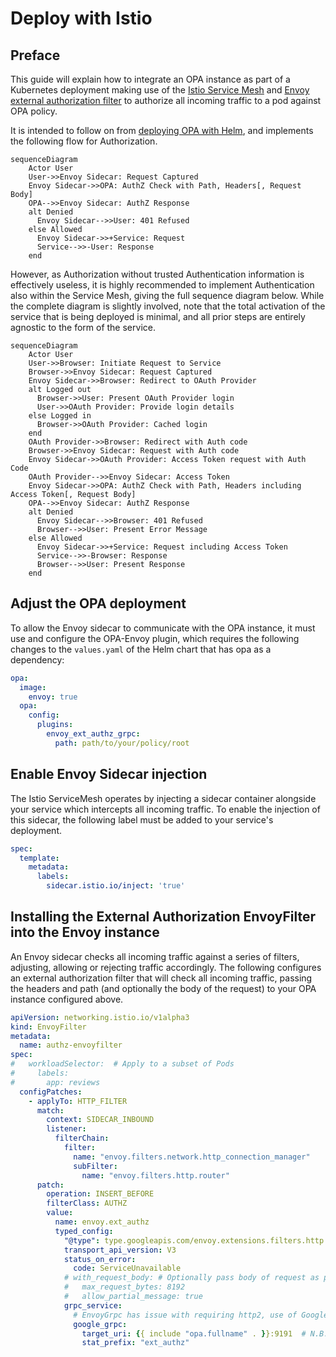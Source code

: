 # Deploy with Istio

## Preface

This guide will explain how to integrate an OPA instance as part of a Kubernetes deployment making use of the [Istio Service Mesh](https://istio.io/latest/about/service-mesh/) and [Envoy external authorization filter](https://www.envoyproxy.io/docs/envoy/latest/api-v3/extensions/filters/http/ext_authz/v3/ext_authz.proto) to authorize all incoming traffic to a pod against OPA policy.

It is intended to follow on from [deploying OPA with Helm](./deploy-with-helm.md), and implements the following flow for Authorization.

```mermaid
sequenceDiagram
    Actor User
    User->>Envoy Sidecar: Request Captured
    Envoy Sidecar->>OPA: AuthZ Check with Path, Headers[, Request Body]
    OPA-->>Envoy Sidecar: AuthZ Response
    alt Denied
      Envoy Sidecar-->>User: 401 Refused
    else Allowed
      Envoy Sidecar->>+Service: Request
      Service-->>-User: Response
    end
```

However, as Authorization without trusted Authentication information is effectively useless, it is highly recommended to implement Authentication also within the Service Mesh, giving the full sequence diagram below. While the complete diagram is slightly involved, note that the total activation of the service that is being deployed is minimal, and all prior steps are entirely agnostic to the form of the service.

```mermaid
sequenceDiagram
    Actor User
    User->>Browser: Initiate Request to Service
    Browser->>Envoy Sidecar: Request Captured
    Envoy Sidecar->>Browser: Redirect to OAuth Provider
    alt Logged out
      Browser->>User: Present OAuth Provider login
      User->>OAuth Provider: Provide login details
    else Logged in
      Browser->>OAuth Provider: Cached login
    end
    OAuth Provider->>Browser: Redirect with Auth code
    Browser->>Envoy Sidecar: Request with Auth code
    Envoy Sidecar->>OAuth Provider: Access Token request with Auth Code
    OAuth Provider-->>Envoy Sidecar: Access Token
    Envoy Sidecar->>OPA: AuthZ Check with Path, Headers including Access Token[, Request Body]
    OPA-->>Envoy Sidecar: AuthZ Response
    alt Denied
      Envoy Sidecar-->>Browser: 401 Refused
      Browser-->>User: Present Error Message
    else Allowed
      Envoy Sidecar->>+Service: Request including Access Token
      Service-->>-Browser: Response
      Browser-->>User: Present Response
    end
```

## Adjust the OPA deployment

To allow the Envoy sidecar to communicate with the OPA instance, it must use and configure the OPA-Envoy plugin, which requires the following changes to the `values.yaml` of the Helm chart that has opa as a dependency:

```yaml
opa:
  image:
    envoy: true
  opa:
    config:
      plugins:
        envoy_ext_authz_grpc:
          path: path/to/your/policy/root
```

## Enable Envoy Sidecar injection

The Istio ServiceMesh operates by injecting a sidecar container alongside your service which intercepts all incoming traffic. To enable the injection of this sidecar, the following label must be added to your service's deployment.

```yaml
spec:
  template:
    metadata:
      labels:
        sidecar.istio.io/inject: 'true'
```

## Installing the External Authorization EnvoyFilter into the Envoy instance

An Envoy sidecar checks all incoming traffic against a series of filters, adjusting, allowing or rejecting traffic accordingly. The following configures an external authorization filter that will check all incoming traffic, passing the headers and path (and optionally the body of the request) to your OPA instance configured above.

```yaml
apiVersion: networking.istio.io/v1alpha3
kind: EnvoyFilter
metadata:
  name: authz-envoyfilter
spec:
#   workloadSelector:  # Apply to a subset of Pods
#     labels:
#       app: reviews
  configPatches:
    - applyTo: HTTP_FILTER
      match:
        context: SIDECAR_INBOUND
        listener:
          filterChain:
            filter:
              name: "envoy.filters.network.http_connection_manager"
              subFilter:
                name: "envoy.filters.http.router"
      patch:
        operation: INSERT_BEFORE
        filterClass: AUTHZ
        value:
          name: envoy.ext_authz
          typed_config:
            "@type": type.googleapis.com/envoy.extensions.filters.http.ext_authz.v3.ExtAuthz
            transport_api_version: V3
            status_on_error:
              code: ServiceUnavailable
            # with_request_body: # Optionally pass body of request as part of AuthZ query
            #   max_request_bytes: 8192
            #   allow_partial_message: true
            grpc_service:
              # EnvoyGrpc has issue with requiring http2, use of GoogleGrpc seems to be standard
              google_grpc:
                target_uri: {{ include "opa.fullname" . }}:9191  # N.B. Must be the name of your OPA service in the namespace
                stat_prefix: "ext_authz"
```
